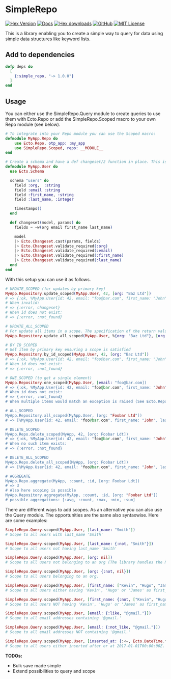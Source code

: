 # SimpleRepo

[![Hex Version](https://img.shields.io/hexpm/v/simple_repo.svg?style=flat-square)](https://hex.pm/packages/simple_repo) [![Docs](https://img.shields.io/badge/api-docs-orange.svg?style=flat-square)](https://hexdocs.pm/simple_repo) [![Hex downloads](https://img.shields.io/hexpm/dt/simple_repo.svg?style=flat-square)](https://hex.pm/packages/simple_repo) [![GitHub](https://img.shields.io/badge/vcs-GitHub-blue.svg?style=flat-square)](https://github.com/ertgl/simple_repo) [![MIT License](https://img.shields.io/hexpm/l/simple_repo.svg?style=flat-square)](LICENSE.txt)

This is a library enabling you to create a simple way to query for data using simple data structures like keyword lists.

## Add to dependencies

```elixir
defp deps do
  [
    {:simple_repo, "~> 1.0.0"}
  ]
end
```

## Usage

You can either use the SimpleRepo.Query module to create queries to use them with Ecto.Repo or add the SimpleRepo.Scoped macro to your own Repo module (see below).

```elixir
# To integrate into your Repo module you can use the Scoped macro:
defmodule MyApp.Repo do
    use Ecto.Repo, otp_app: :my_app
    use SimpleRepo.Scoped, repo: __MODULE__
end

# Create a schema and have a def changeset/2 function in place. This is a required convention to make this library work.
defmodule MyApp.User do
  use Ecto.Schema

  schema "users" do
    field :org,  :string
    field :email :string
    field :first_name, :string
    field :last_name, :integer

    timestamps()
  end

  def changeset(model, params) do
    fields = ~w(org email first_name last_name)

    model
    |> Ecto.Changeset.cast(params, fields)
    |> Ecto.Changeset.validate_required(:org)
    |> Ecto.Changeset.validate_required(:email)
    |> Ecto.Changeset.validate_required(:first_name)
    |> Ecto.Changeset.validate_required(:last_name)
  end
end

```

With this setup you can use it as follows.

```elixir
# UPDATE_SCOPED (for updates by primary key)
MyApp.Repository.update_scoped(MyApp.User, 42, [org: "Baz Ltd"])
# => {:ok, %MyApp.User{id: 42, email: "foo@bar.com", first_name: "John", last_name: "Doe", org: "Baz Ltd"}}
# When invalid:
# => {:error, changeset}
# When id does not exist:
# => {:error, :not_found}

# UPDATE_ALL_SCOPED
# For update all items in a scope. The specification of the return value can be found in the Ecto.Repo documentation &update_all/3:
MyApp.Repository.update_all_scoped(MyApp.User, %{org: "Baz Ltd"}, [org: "Foobar Ltd"])

# BY_ID_SCOPED
# Get item by primary key ensuring a scope is satisfied
MyApp.Repository.by_id_scoped(MyApp.User, 42, [org: "Baz Ltd"])
# => {:ok, %MyApp.User{id: 42, email: "foo@bar.com", first_name: "John", last_name: "Doe", org: "Foobar Ltd"}}
# When id does not exist:
# => {:error, :not_found}

# ONE_SCOPED (to get a single element)
MyApp.Repository.one_scoped(MyApp.User, [email: "foo@bar.com])
# => {:ok, %MyApp.User{id: 42, email: "foo@bar.com", first_name: "John", last_name: "Doe", org: "Foobar Ltd"}}
# When id does not exist:
# => {:error, :not_found}
# When multiple items would match an exception is raised (See Ecto.Repo &one/2)

# ALL_SCOPED
MyApp.Repository.all_scoped(MyApp.User, [org: "Foobar Ltd"])
# => [%MyApp.User{id: 42, email: "foo@bar.com", first_name: "John", last_name: "Doe", org: "Baz Ltd"}, ...]

# DELETE_SCOPED
MyApp.Repo.delete_scoped(MyApp, 42, [org: Foobar Ldt])
# => {:ok, %MyApp.User{id: 42, email: "foo@bar.com", first_name: "John", last_name: "Doe", org: "Foobar Ltd"}}
# When no such item exists:
# => {:error, :not_found}

# DELETE_ALL_SCOPED
MyApp.Repo.delete_all_scoped(MyApp, [org: Foobar Ldt])
# => [%MyApp.User{id: 42, email: "foo@bar.com", first_name: "John", last_name: "Doe", org: "Foobar Ltd"}, ...]

# AGGREGATE
MyApp.Repo.aggregate(MyApp, :count, :id, [org: Foobar Ldt])
# => 3
# Also here scoping is possible
MyApp.Repository.aggregate(MyApp, :count, :id, [org: "Foobar Ltd"])
# possible aggregations: [:avg, :count, :max, :min, :sum]
```

There are different ways to add scopes. As an alternative you can also use the Query module. The opportunities are the same also syntaxwise.
Here are some examples:
```elixir
SimpleRepo.Query.scoped(MyApp.User, [last_name: "Smith"])
# Scope to all users with last_name 'Smith'

SimpleRepo.Query.scoped(MyApp.User, [last_name: {:not, "Smith"}])
# Scope to all users not having last_name 'Smith'

SimpleRepo.Query.scoped(MyApp.User, [org: nil])
# Scope to all users not belonging to an org (The library handles the NULL case for you)

SimpleRepo.Query.scoped(MyApp.User, [org: {:not, nil}])
# Scope to all users belonging to an org.

SimpleRepo.Query.scoped(MyApp.User, [first_name: ["Kevin", "Hugo", "James"]])
# Scope to all users either having 'Kevin', 'Hugo' or 'James' as first_name). This is equivalent to the SQL 'WHERE IN'

SimpleRepo.Query.scoped(MyApp.User, [first_name: {:not, ["Kevin", "Hugo", "James"]}])
# Scope to all users NOT having 'Kevin', 'Hugo' or 'James' as first_name)

SimpleRepo.Query.scoped(MyApp.User, [email: {:like, "@gmail."}])
# Scope to all email addresses containing '@gmail.'

SimpleRepo.Query.scoped(MyApp.User, [email: {:not_like, "@gmail."}])
# Scope to all email addresses NOT containing '@gmail.'

SimpleRepo.Query.scoped(MyApp.User, [inserted_at: {:<=, Ecto.DateTime.from_erl({{2017, 1, 1}, {0, 0, 0}}})])
# Scope to all users either inserted after or at 2017-01-01T00:00:00Z. Analogue you can use :<, :> and :>=.

```

**TODOs:**
 - Bulk save made simple
 - Extend possibilities to query and scope
